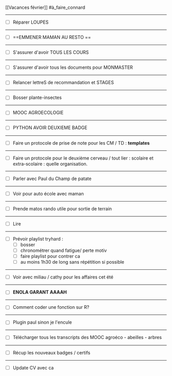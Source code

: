 [[Vacances février]] #à_faire_connard 
___
- [ ] Réparer LOUPES
___
- [ ] ==EMMENER MAMAN AU RESTO ==
___
- [ ] S'assurer d'avoir TOUS LES COURS
___
- [ ] S'assurer d'avoir tous les documents pour MONMASTER
___
- [ ] Relancer lettreS de recommandation et STAGES
___
- [ ] Bosser plante-insectes
___
- [ ] MOOC AGROECOLOGIE
___
- [ ] PYTHON AVOIR DEUXIEME BADGE
___
- [ ] Faire un protocole de prise de note pour les CM / TD : **templates**
___
- [ ] Faire un protocole pour le deuxième cerveau / tout lier : scolaire et extra-scolaire : quelle organisation.
___
- [ ] Parler avec Paul du Champ de patate
___
- [ ] Voir pour auto école avec maman
___
- [ ] Prende matos rando utile pour sortie de terrain
___
- [ ] Lire
___
- [ ] Prévoir playlist tryhard :
	- [ ] bosser
	- [ ] chronométrer quand fatigue/ perte motiv
	- [ ] faire playlist pour contrer ca
	- [ ] au moins 1h30 de long sans répétition si possible
___
- [ ] Voir avec miliau / cathy pour les affaires cet été
___
- [ ] **ENOLA GARANT AAAAH**
___
- [ ] Comment coder une fonction sur R?
___
- [ ] Plugin paul sinon je l'encule
___
- [ ] Télécharger tous les transcripts des MOOC agroéco - abeilles - arbres
___
- [ ] Récup les nouveaux badges / certifs 
___
- [ ] Update CV avec ca




